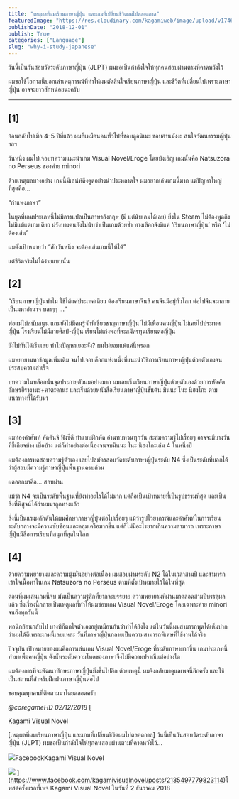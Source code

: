 ```yaml
---
title: "เหตุผลที่ผมเรียนภาษาญี่ปุ่น และเกมที่เปลี่ยนชีวิตผมไปตลอดกาล"
featuredImage: "https://res.cloudinary.com/kagamiweb/image/upload/v1746804798/blog.coregamehd.com/why-i-study-japanese.jpg"
publishDate: "2018-12-01"
publish: True
categories: ["Language"]
slug: "why-i-study-japanese"
---
```



วันนี้เป็นวันสอบวัดระดับภาษาญี่ปุ่น (JLPT) ผมขอเป็นกำลังใจให้ทุกคนสอบผ่านตามที่คาดหวังไว้

ผมขอใช้โอกาสนี้บอกเล่าเหตุการณ์ที่ทำให้ผมตัดสินใจเรียนภาษาญี่ปุ่น และชีวิตที่เปลี่ยนไปเพราะภาษาญี่ปุ่น อาจจะยาวสักหน่อยนะครับ

---

## [1]

ย้อนกลับไปเมื่อ 4-5 ปีที่แล้ว ผมก็เหมือนคนทั่วไปที่ชอบดูอนิเมะ ชอบอ่านมังงะ สนใจวัฒนธรรมญี่ปุ่น ฯลฯ

วันหนึ่ง ผมไปเจอบทความแนะนำเกม Visual Novel/Eroge โดยบังเอิญ เกมนั้นคือ Natsuzora no Perseus ของค่าย minori

ด้วยเหตุผลบางอย่าง เกมนี้มีเสน่ห์ดึงดูดอย่างน่าประหลาดใจ ผมอยากเล่นเกมนี้มาก แต่ปัญหาใหญ่ที่สุดคือ…

“กำแพงภาษา”

ในยุคที่เกมประเภทนี้ไม่มีการแปลเป็นภาษาอังกฤษ (มี แต่นับเกมได้เลย) ยิ่งใน Steam ไม่ต้องพูดถึง ไม่มีแม้แต่เกมเดียว ฝรั่งบางคนยังไม่นับว่าเป็นเกมด้วยซ้ำ ทางเลือกจึงมีแค่ ‘เรียนภาษาญี่ปุ่น’ หรือ ‘ไม่ต้องเล่น’

ผมตั้งเป้าหมายว่า “สักวันหนึ่ง จะต้องเล่นเกมนี้ให้ได้”

แต่ชีวิตจริงไม่ได้ง่ายแบบนั้น

## [2]

“เรียนภาษาญี่ปุ่นทำไม ใช้ได้แค่ประเทศเดียว ต้องเรียนภาษาจีนสิ คนจีนมีอยู่ทั่วโลก ต่อไปจีนจะกลายเป็นมหาอำนาจ บลาๆๆ …”

พ่อแม่ไม่สนับสนุน แถมยังไม่มีคนรู้จักที่เชี่ยวชาญภาษาญี่ปุ่น ไม่มีเพื่อนคนญี่ปุ่น ไม่เคยไปประเทศญี่ปุ่น โรงเรียนไม่มีสายศิลป์-ญี่ปุ่น เรียนไม่เก่งพอที่จะสมัครทุนเรียนต่อญี่ปุ่น

ยังไม่ทันได้เริ่มเลย ทำไมปัญหาเยอะจัง? ผมไม่ยอมแพ้แค่นี้หรอก

ผมพยายามหาข้อมูลเพิ่มเติม จนไปเจอบล็อกแห่งหนึ่งที่แนะนำวิธีการเรียนภาษาญี่ปุ่นด้วยตัวเองจนประสบความสำเร็จ

บทความในบล็อกนั้นจุดประกายตัวผมอย่างมาก ผมเลยเริ่มเรียนภาษาญี่ปุ่นด้วยตัวเองด้วยการหัดคัดอักษรฮิรางานะ+คาตะคานะ และเริ่มด้วยหนังสือเรียนภาษาญี่ปุ่นชั้นต้น มินนะ โนะ นิฮงโกะ ตามแนวทางที่ได้รับมา

## [3]

ผมท่องคำศัพท์ คัดคันจิ ฟังซีดี ทำแบบฝึกหัด อ่านทบทวนทุกวัน สะสมความรู้ไปเรื่อยๆ อาจจะมีบางวันที่ขี้เกียจบ้าง เบื่อบ้าง แต่ก็ทำอย่างต่อเนื่องจนจบมินนะ โนะ นิฮงโกะเล่ม 4 ในหนึ่งปี

ผมต้องการทดสอบความรู้ตัวเอง เลยไปสมัครสอบวัดระดับภาษาญี่ปุ่นระดับ N4 ซึ่งเป็นระดับที่บอกได้ว่าผู้สอบมีความรู้ภาษาญี่ปุ่นพื้นฐานครบถ้วน

ผลออกมาคือ… สอบผ่าน

แม้ว่า N4 จะเป็นระดับพื้นฐานที่ยังทำอะไรได้ไม่มาก แต่ถือเป็นเป้าหมายที่เป็นรูปธรรมที่สุด และเป็นสิ่งที่พิสูจน์ได้ว่าผมมาถูกทางแล้ว

สิ่งนี้เป็นแรงผลักดันให้ผมศึกษาภาษาญี่ปุ่นต่อไปเรื่อยๆ แม้ว่ารูปไวยากรณ์และคำศัพท์ในการเรียนระดับกลางจะมีความซับซ้อนและคลุมเครือมากขึ้น แต่ก็ไม่มีอะไรยากเกินความสามารถ เพราะภาษาญี่ปุ่นมีสื่อการเรียนที่สนุกที่สุดในโลก

## [4]

ด้วยความพยายามและความมุ่งมั่นอย่างต่อเนื่อง ผมสอบผ่านระดับ N2 ได้ในเวลาสามปี และสามารถเข้าใจเนื้อหาในเกม Natsuzora no Perseus ตามที่ตั้งเป้าหมายไว้ได้ในที่สุด

ตอนที่ผมเล่นเกมนี้จบ มันเป็นความรู้สึกที่ยากจะบรรยาย ความพยายามที่ผ่านมาตลอดสามปีบรรลุผลแล้ว ซึ่งเรื่องนี้กลายเป็นเหตุผลที่ทำให้ผมชอบเกม Visual Novel/Eroge โดยเฉพาะค่าย minori จนถึงทุกวันนี้

พอนึกย้อนกลับไป บางทีก็ตกใจตัวเองอยู่เหมือนกันว่าทำได้ยังไง แต่ในวันนี้ผมสามารถพูดได้เต็มปากว่าผมได้ดีเพราะเกมนี้เลยแหละ วันที่ภาษาญี่ปุ่นกลายเป็นความสามารถพิเศษที่ใช้งานได้จริง

ปัจจุบัน เป้าหมายของผมคือการเล่นเกม Visual Novel/Eroge ที่ระดับภาษายากขึ้น เกมประเภทนี้ทำมาเพื่อคนญี่ปุ่น ดังนั้นระดับความโหดของภาษาจึงไม่มีความปราณีแต่อย่างใด

ผมต้องการที่จะพัฒนาทักษะภาษาญี่ปุ่นยิ่งขึ้นไปอีก ด้วยเหตุนี้ ผมจึงกลับมาดูแลเพจนี้อีกครั้ง และใช้เป็นสถานที่สำหรับฝึกฝนภาษาญี่ปุ่นต่อไป

ขอบคุณทุกคนที่ติดตามมาโดยตลอดครับ

*@coregameHD
02/12/2018*
[

Kagami Visual Novel

[เหตุผลที่ผมเรียนภาษาญี่ปุ่น และเกมที่เปลี่ยนชีวิตผมไปตลอดกาล] วันนี้เป็นวันสอบวัดระดับภาษาญี่ปุ่น (JLPT) ผมขอเป็นกำลังใจให้ทุกคนสอบผ่านตามที่คาดหวังไว้…

![](https://static.xx.fbcdn.net/rsrc.php/yv/r/B8BxsscfVBr.ico)FacebookKagami Visual Novel

![](https://scontent-sin6-2.xx.fbcdn.net/v/t1.6435-9/46713623_2135494796490079_4302734349217824768_n.jpg?stp&#x3D;dst-jpg_p720x720&amp;_nc_cat&#x3D;108&amp;ccb&#x3D;1-7&amp;_nc_sid&#x3D;0be424&amp;_nc_ohc&#x3D;1AnuSuu8950AX_ImpU1&amp;_nc_ht&#x3D;scontent-sin6-2.xx&amp;oh&#x3D;00_AfD5qswqPIIie-DKaKD4ux4qnB-q4f3kUa8GMNgKJDWttQ&amp;oe&#x3D;643F52C1)
](https://www.facebook.com/kagamivisualnovel/posts/2135497779823114)โพสต์ครั้งแรกที่เพจ Kagami Visual Novel ในวันที่ 2 ธันวาคม 2018
